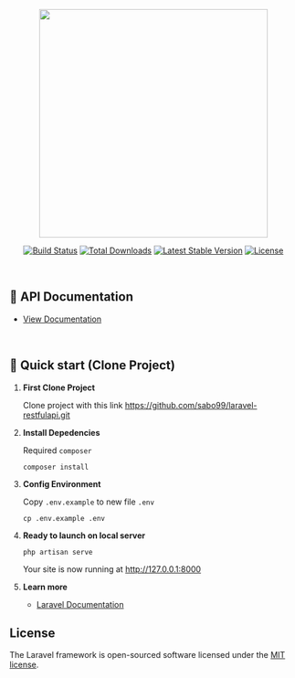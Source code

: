 <p align="center"><a href="https://laravel.com" target="_blank"><img src="https://raw.githubusercontent.com/laravel/art/master/logo-lockup/5%20SVG/2%20CMYK/1%20Full%20Color/laravel-logolockup-cmyk-red.svg" width="400"></a></p>

<p align="center">
<a href="https://travis-ci.org/laravel/framework"><img src="https://travis-ci.org/laravel/framework.svg" alt="Build Status"></a>
<a href="https://packagist.org/packages/laravel/framework"><img src="https://img.shields.io/packagist/dt/laravel/framework" alt="Total Downloads"></a>
<a href="https://packagist.org/packages/laravel/framework"><img src="https://img.shields.io/packagist/v/laravel/framework" alt="Latest Stable Version"></a>
<a href="https://packagist.org/packages/laravel/framework"><img src="https://img.shields.io/packagist/l/laravel/framework" alt="License"></a>
</p>

<br>

## 🚀 API Documentation

-   [View Documentation](https://app.swaggerhub.com/apis-docs/sabo99/LaravelRESTfulAPI/1.0#/)

<br>

## 🚀 Quick start (Clone Project)

1.  **First Clone Project**

    Clone project with this link https://github.com/sabo99/laravel-restfulapi.git

2.  **Install Depedencies**

    Required `composer`

    ```shell
    composer install
    ```
3.  **Config Environment**

    Copy `.env.example` to new file `.env`
    ```shell
    cp .env.example .env
    ```

4.  **Ready to launch on local server**

    ```shell
    php artisan serve
    ```

    Your site is now running at http://127.0.0.1:8000

5.  **Learn more**

    -   [Laravel Documentation](https://laravel.com/docs/9.x/)

## License

The Laravel framework is open-sourced software licensed under the [MIT license](https://opensource.org/licenses/MIT).
